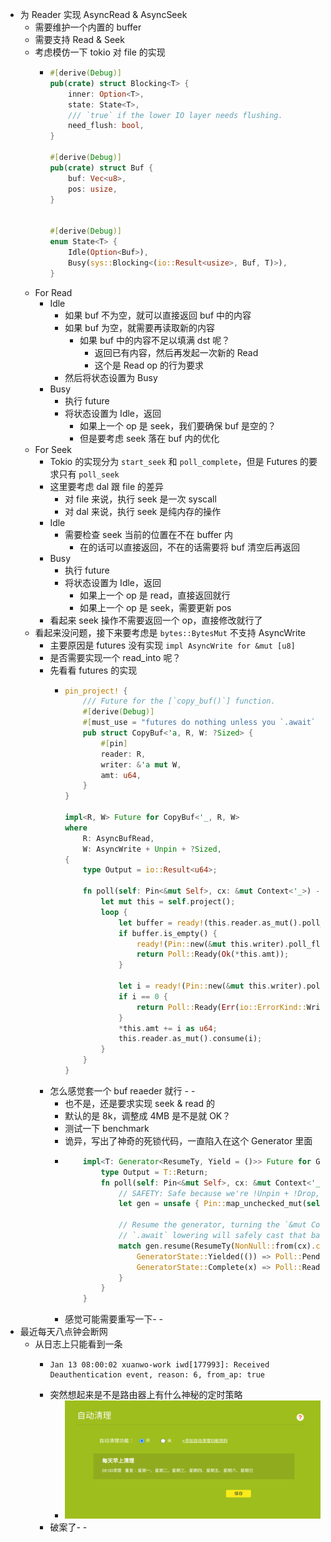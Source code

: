 - 为 Reader 实现 AsyncRead & AsyncSeek
	- 需要维护一个内置的 buffer
	- 需要支持 Read & Seek
	- 考虑模仿一下 tokio 对 file 的实现
		- ```rust
		  #[derive(Debug)]
		  pub(crate) struct Blocking<T> {
		      inner: Option<T>,
		      state: State<T>,
		      /// `true` if the lower IO layer needs flushing.
		      need_flush: bool,
		  }
		  
		  #[derive(Debug)]
		  pub(crate) struct Buf {
		      buf: Vec<u8>,
		      pos: usize,
		  }
		  
		  
		  #[derive(Debug)]
		  enum State<T> {
		      Idle(Option<Buf>),
		      Busy(sys::Blocking<(io::Result<usize>, Buf, T)>),
		  }
		  
		  ```
	- For Read
		- Idle
			- 如果 buf 不为空，就可以直接返回 buf 中的内容
			- 如果 buf 为空，就需要再读取新的内容
				- 如果 buf 中的内容不足以填满 dst 呢？
					- 返回已有内容，然后再发起一次新的 Read
					- 这个是 Read op 的行为要求
			- 然后将状态设置为 Busy
		- Busy
			- 执行 future
			- 将状态设置为 Idle，返回
				- 如果上一个 op 是 seek，我们要确保 buf 是空的？
				- 但是要考虑 seek 落在 buf 内的优化
	- For Seek
		- Tokio 的实现分为 `start_seek` 和 `poll_complete`，但是 Futures 的要求只有 `poll_seek`
		- 这里要考虑 dal 跟 file 的差异
			- 对 file 来说，执行 seek 是一次 syscall
			- 对 dal 来说，执行 seek 是纯内存的操作
		- Idle
			- 需要检查 seek 当前的位置在不在 buffer 内
				- 在的话可以直接返回，不在的话需要将 buf 清空后再返回
		- Busy
			- 执行 future
			- 将状态设置为 Idle，返回
				- 如果上一个 op 是 read，直接返回就行
				- 如果上一个 op 是 seek，需要更新 pos
		- 看起来 seek 操作不需要返回一个 op，直接修改就行了
	- 看起来没问题，接下来要考虑是 `bytes::BytesMut` 不支持 AsyncWrite
		- 主要原因是 futures 没有实现 `impl AsyncWrite for &mut [u8]`
		- 是否需要实现一个 read_into 呢？
		- 先看看 futures 的实现
			- ```rust
			  pin_project! {
			      /// Future for the [`copy_buf()`] function.
			      #[derive(Debug)]
			      #[must_use = "futures do nothing unless you `.await` or poll them"]
			      pub struct CopyBuf<'a, R, W: ?Sized> {
			          #[pin]
			          reader: R,
			          writer: &'a mut W,
			          amt: u64,
			      }
			  }
			  
			  impl<R, W> Future for CopyBuf<'_, R, W>
			  where
			      R: AsyncBufRead,
			      W: AsyncWrite + Unpin + ?Sized,
			  {
			      type Output = io::Result<u64>;
			  
			      fn poll(self: Pin<&mut Self>, cx: &mut Context<'_>) -> Poll<Self::Output> {
			          let mut this = self.project();
			          loop {
			              let buffer = ready!(this.reader.as_mut().poll_fill_buf(cx))?;
			              if buffer.is_empty() {
			                  ready!(Pin::new(&mut this.writer).poll_flush(cx))?;
			                  return Poll::Ready(Ok(*this.amt));
			              }
			  
			              let i = ready!(Pin::new(&mut this.writer).poll_write(cx, buffer))?;
			              if i == 0 {
			                  return Poll::Ready(Err(io::ErrorKind::WriteZero.into()));
			              }
			              *this.amt += i as u64;
			              this.reader.as_mut().consume(i);
			          }
			      }
			  }
			  
			  ```
		- 怎么感觉套一个 buf reaeder 就行 - -
			- 也不是，还是要求实现 seek & read 的
			- 默认的是 8k，调整成 4MB 是不是就 OK？
			- 测试一下 benchmark
			- 诡异，写出了神奇的死锁代码，一直陷入在这个 Generator 里面
			- ```rust
			      impl<T: Generator<ResumeTy, Yield = ()>> Future for GenFuture<T> {
			          type Output = T::Return;
			          fn poll(self: Pin<&mut Self>, cx: &mut Context<'_>) -> Poll<Self::Output> {
			              // SAFETY: Safe because we're !Unpin + !Drop, and this is just a field projection.
			              let gen = unsafe { Pin::map_unchecked_mut(self, |s| &mut s.0) };
			  
			              // Resume the generator, turning the `&mut Context` into a `NonNull` raw pointer. The
			              // `.await` lowering will safely cast that back to a `&mut Context`.
			              match gen.resume(ResumeTy(NonNull::from(cx).cast::<Context<'static>>())) {
			                  GeneratorState::Yielded(()) => Poll::Pending,
			                  GeneratorState::Complete(x) => Poll::Ready(x),
			              }
			          }
			      }
			  ```
			- 感觉可能需要重写一下- -
- 最近每天八点钟会断网
	- 从日志上只能看到一条
		- ```
		  Jan 13 08:00:02 xuanwo-work iwd[177993]: Received Deauthentication event, reason: 6, from_ap: true
		  ```
		- 突然想起来是不是路由器上有什么神秘的定时策略
			- ![image.png](../assets/image_1642443908918_0.png)
		- 破案了- -